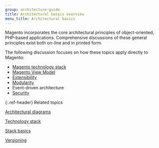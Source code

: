```yaml
---
group: architecture-guide
title: Architectural basics overview
menu_title: Architectural basics
---
```


Magento incorporates the core architectural principles of object-oriented, PHP-based applications. Comprehensive discussions of these general principles exist both on-line and in printed form.

The following discussion focuses on how these topics apply directly to Magento:

*  [Magento technology stack]({{page.baseurl}}/architecture/tech-stack.html)
*  [Magento View Model]({{page.baseurl}}/extension-dev-guide/view-models.html)
*  [Extensibility]({{page.baseurl}}/architecture/extensibility.html)
*  [Modularity]({{page.baseurl}}/architecture/extensibility.html)
*  Event-driven architecture
*  [Security]({{page.baseurl}}/architecture/security_intro.html)

{:.ref-header}
Related topics

[Architectural diagrams]({{page.baseurl}}/architecture/archi_perspectives/arch_diagrams.html)

[Technology stack]({{page.baseurl}}/architecture/tech-stack.html)

[Stack basics]({{page.baseurl}}/architecture/tech-stack.html)

[Versioning]({{page.baseurl}}/extension-dev-guide/versioning/)
